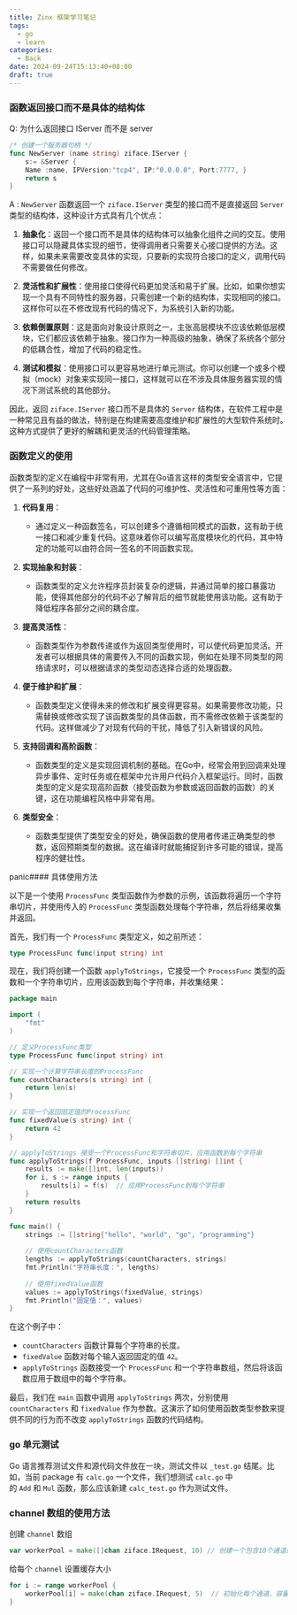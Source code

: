 ```yaml
---
title: Zinx 框架学习笔记
tags:
  - go
  - learn
categories:
  - Back
date: 2024-09-24T15:13:40+08:00
draft: true
---
```

### 函数返回接口而不是具体的结构体

Q: 为什么返回接口 IServer 而不是 server

```go
/* 创建一个服务器句柄 */ 
func NewServer (name string) ziface.IServer { 
	s:= &Server {
	Name :name, IPVersion:"tcp4", IP:"0.0.0.0", Port:7777, }
	return s 
}
```

A : `NewServer` 函数返回一个 `ziface.IServer` 类型的接口而不是直接返回 `Server` 类型的结构体，这种设计方式具有几个优点：

1. **抽象化**：返回一个接口而不是具体的结构体可以抽象化组件之间的交互。使用接口可以隐藏具体实现的细节，使得调用者只需要关心接口提供的方法。这样，如果未来需要改变具体的实现，只要新的实现符合接口的定义，调用代码不需要做任何修改。
    
2. **灵活性和扩展性**：使用接口使得代码更加灵活和易于扩展。比如，如果你想实现一个具有不同特性的服务器，只需创建一个新的结构体，实现相同的接口。这样你可以在不修改现有代码的情况下，为系统引入新的功能。
    
3. **依赖倒置原则**：这是面向对象设计原则之一，主张高层模块不应该依赖低层模块，它们都应该依赖于抽象。接口作为一种高级的抽象，确保了系统各个部分的低耦合性，增加了代码的稳定性。
    
4. **测试和模拟**：使用接口可以更容易地进行单元测试。你可以创建一个或多个模拟（mock）对象来实现同一接口，这样就可以在不涉及具体服务器实现的情况下测试系统的其他部分。
    

因此，返回 `ziface.IServer` 接口而不是具体的 `Server` 结构体，在软件工程中是一种常见且有益的做法，特别是在构建需要高度维护和扩展性的大型软件系统时。这种方式提供了更好的解耦和更灵活的代码管理策略。

### 函数定义的使用

函数类型的定义在编程中非常有用，尤其在Go语言这样的类型安全语言中，它提供了一系列的好处，这些好处涵盖了代码的可维护性、灵活性和可重用性等方面：

1. **代码复用**：
    
    - 通过定义一种函数签名，可以创建多个遵循相同模式的函数，这有助于统一接口和减少重复代码。这意味着你可以编写高度模块化的代码，其中特定的功能可以由符合同一签名的不同函数实现。
2. **实现抽象和封装**：
    
    - 函数类型的定义允许程序员封装复杂的逻辑，并通过简单的接口暴露功能，使得其他部分的代码不必了解背后的细节就能使用该功能。这有助于降低程序各部分之间的耦合度。
3. **提高灵活性**：
    
    - 函数类型作为参数传递或作为返回类型使用时，可以使代码更加灵活。开发者可以根据具体的需要传入不同的函数实现，例如在处理不同类型的网络请求时，可以根据请求的类型动态选择合适的处理函数。
4. **便于维护和扩展**：
    
    - 函数类型定义使得未来的修改和扩展变得更容易。如果需要修改功能，只需替换或修改实现了该函数类型的具体函数，而不需修改依赖于该类型的代码。这样做减少了对现有代码的干扰，降低了引入新错误的风险。
5. **支持回调和高阶函数**：
    
    - 函数类型的定义是实现回调机制的基础。在Go中，经常会用到回调来处理异步事件、定时任务或在框架中允许用户代码介入框架运行。同时，函数类型的定义是实现高阶函数（接受函数为参数或返回函数的函数）的关键，这在功能编程风格中非常有用。
6. **类型安全**：
    
    - 函数类型提供了类型安全的好处，确保函数的使用者传递正确类型的参数，返回预期类型的数据。这在编译时就能捕捉到许多可能的错误，提高程序的健壮性。

panic#### 具体使用方法

以下是一个使用 `ProcessFunc` 类型函数作为参数的示例，该函数将遍历一个字符串切片，并使用传入的 `ProcessFunc` 类型函数处理每个字符串，然后将结果收集并返回。

首先，我们有一个 `ProcessFunc` 类型定义，如之前所述：

```go
type ProcessFunc func(input string) int
```

现在，我们将创建一个函数 `applyToStrings`，它接受一个 `ProcessFunc` 类型的函数和一个字符串切片，应用该函数到每个字符串，并收集结果：

```go
package main

import (
    "fmt"
)

// 定义ProcessFunc类型
type ProcessFunc func(input string) int

// 实现一个计算字符串长度的ProcessFunc
func countCharacters(s string) int {
    return len(s)
}

// 实现一个返回固定值的ProcessFunc
func fixedValue(s string) int {
    return 42
}

// applyToStrings 接受一个ProcessFunc和字符串切片，应用函数到每个字符串
func applyToStrings(f ProcessFunc, inputs []string) []int {
    results := make([]int, len(inputs))
    for i, s := range inputs {
        results[i] = f(s)  // 应用ProcessFunc到每个字符串
    }
    return results
}

func main() {
    strings := []string{"hello", "world", "go", "programming"}
    
    // 使用countCharacters函数
    lengths := applyToStrings(countCharacters, strings)
    fmt.Println("字符串长度：", lengths)
    
    // 使用fixedValue函数
    values := applyToStrings(fixedValue, strings)
    fmt.Println("固定值：", values)
}

```

在这个例子中：

- `countCharacters` 函数计算每个字符串的长度。
- `fixedValue` 函数对每个输入返回固定的值 `42`。
- `applyToStrings` 函数接受一个 `ProcessFunc` 和一个字符串数组，然后将该函数应用于数组中的每个字符串。

最后，我们在 `main` 函数中调用 `applyToStrings` 两次，分别使用 `countCharacters` 和 `fixedValue` 作为参数。这演示了如何使用函数类型参数来提供不同的行为而不改变 `applyToStrings` 函数的代码结构。

### go 单元测试

Go 语言推荐测试文件和源代码文件放在一块，测试文件以 `_test.go` 结尾。比如，当前 package 有 `calc.go` 一个文件，我们想测试 `calc.go` 中的 `Add` 和 `Mul` 函数，那么应该新建 `calc_test.go` 作为测试文件。

### channel 数组的使用方法

创建 `channel` 数组

```go
var workerPool = make([]chan ziface.IRequest, 10) // 创建一个包含10个通道的数组
```

给每个 `channel` 设置缓存大小

```go
for i := range workerPool {
    workerPool[i] = make(chan ziface.IRequest, 5)  // 初始化每个通道，容量为5
}
```

